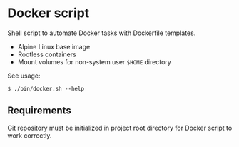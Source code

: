 # Docker script

Shell script to automate Docker tasks with Dockerfile templates.

- Alpine Linux base image
- Rootless containers
- Mount volumes for non-system user `$HOME` directory

See usage:
```console
$ ./bin/docker.sh --help
```

## Requirements

Git repository must be initialized in project root directory for Docker script to work correctly.

